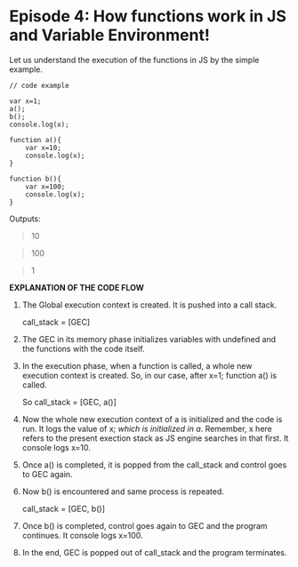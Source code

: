 # Episode 4: How functions work in JS and Variable Environment!

Let us understand the execution of the functions in JS by the simple example.

```
// code example 

var x=1;
a();
b();
console.log(x);

function a(){
    var x=10;
    console.log(x);
}

function b(){
    var x=100;
    console.log(x);
}

```

Outputs:

> 10

> 100

> 1



__EXPLANATION OF THE CODE FLOW__


1. The Global execution context is created. It is pushed into a call stack.

    call_stack = [GEC]

2. The GEC in its memory phase initializes variables with undefined and the functions with the code itself.

3. In the execution phase, when a function is called, a whole new execution context is created. So, in our case, after x=1; function a() is called.

    So call_stack = [GEC, a()]

4. Now the whole new execution context of a is initialized and the code is run. It logs the value of x; *which is initialized in a*. Remember, x here refers to the present exection stack as JS engine searches in that first. It console logs x=10.

5. Once a() is completed, it is popped from the call_stack and control goes to GEC again. 

6. Now b() is encountered and same process is repeated.

    call_stack = [GEC, b()]

7. Once b() is completed, control goes again to GEC and the program continues. It console logs x=100.

8. In the end, GEC is popped out of call_stack and the program terminates.

 



